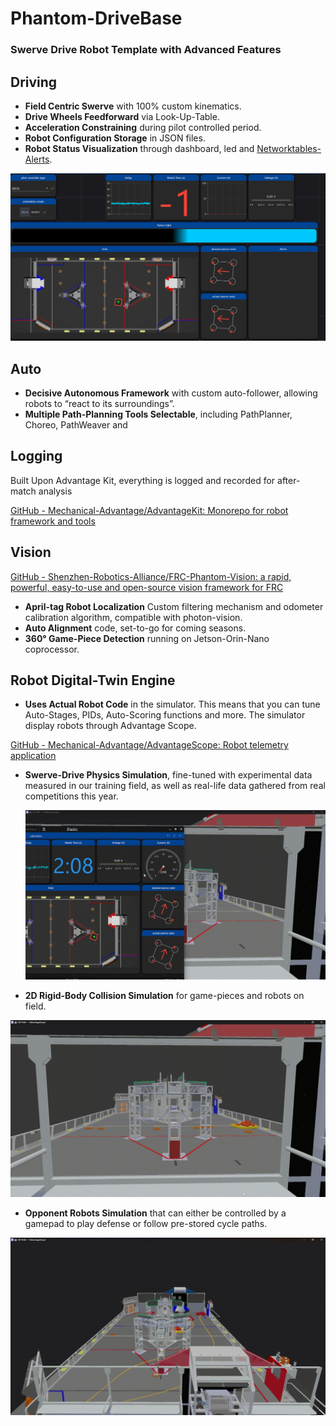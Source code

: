 # Phantom-DriveBase

### Swerve Drive Robot Template with Advanced Features

## Driving

- **Field Centric Swerve** with 100% custom kinematics.
- **Drive Wheels Feedforward** via Look-Up-Table.
- **Acceleration Constraining** during pilot controlled period.
- **Robot Configuration Storage** in JSON files.
- **Robot Status Visualization** through dashboard, led and [Networktables-Alerts](https://github.com/Mechanical-Advantage/NetworkAlerts).

![Screenshot 2024-06-17 005557.png](media/Screenshot_2024-06-17_005557.png)

## Auto

- **Decisive Autonomous Framework** with custom auto-follower, allowing robots to “react to its surroundings”.
- **Multiple Path-Planning Tools Selectable**, including PathPlanner, Choreo, PathWeaver and

## Logging

Built Upon Advantage Kit, everything is logged and recorded for after-match analysis

[GitHub - Mechanical-Advantage/AdvantageKit: Monorepo for robot framework and tools](https://github.com/Mechanical-Advantage/AdvantageKit)

## Vision

[GitHub - Shenzhen-Robotics-Alliance/FRC-Phantom-Vision: a rapid, powerful, easy-to-use and open-source vision framework for FRC](https://github.com/Shenzhen-Robotics-Alliance/FRC-Phantom-Vision)

- **April-tag Robot Localization** Custom filtering mechanism and odometer calibration algorithm, compatible with photon-vision.
- **Auto Alignment** code, set-to-go for coming seasons.
- **360° Game-Piece Detection** running on Jetson-Orin-Nano coprocessor.

## Robot Digital-Twin Engine

- **Uses Actual Robot Code** in the simulator. This means that you can tune Auto-Stages, PIDs, Auto-Scoring functions and more.  The simulator display robots through Advantage Scope.

[GitHub - Mechanical-Advantage/AdvantageScope: Robot telemetry application](https://github.com/Mechanical-Advantage/AdvantageScope)

- **Swerve-Drive Physics Simulation**, fine-tuned with experimental data measured in our training field, as well as real-life data gathered from real competitions this year.
    
    ![physics simulation 2.gif](media/physics_simulation_2.gif)
    
- **2D Rigid-Body Collision Simulation** for game-pieces and robots on field.

![robot physics simulation.gif](media/robot_physics_simulation.gif)

- **Opponent Robots Simulation** that can either be controlled by a gamepad to play defense or follow pre-stored cycle paths.

![Untitled video - Made with Clipchamp.gif](media/Untitled_video_-_Made_with_Clipchamp.gif)